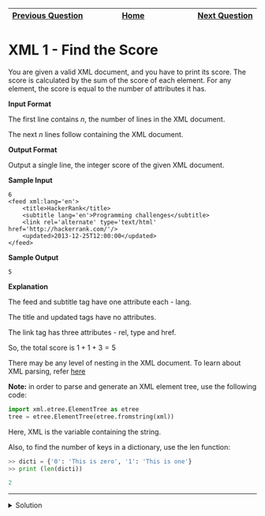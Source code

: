 | <img width=1000>[Previous Question](https://github.com/Kevin-Lago/python-hackerrank-solutions/tree/main/src/)</img> | <img width=1000>[Home](https://github.com/Kevin-Lago/python-hackerrank-solutions)</img> | <img width=1000>[Next Question](https://github.com/Kevin-Lago/python-hackerrank-solutions/tree/main/src/)</img> |
|:---|:---:|---:|

# XML 1 - Find the Score

You are given a valid XML document, and you have to print its score. The score is calculated by the sum of the score of each element. For any element, the score is equal to the number of attributes it has.

__Input Format__

The first line contains $n$, the number of lines in the XML document.

The next $n$ lines follow containing the XML document.

__Output Format__

Output a single line, the integer score of the given XML document.

__Sample Input__

```
6
<feed xml:lang='en'>
    <title>HackerRank</title>
    <subtitle lang='en'>Programming challenges</subtitle>
    <link rel='alternate' type='text/html' href='http://hackerrank.com/'/>
    <updated>2013-12-25T12:00:00</updated>
</feed>
```

__Sample Output__

```
5
```

__Explanation__

The feed and subtitle tag have one attribute each - lang.

The title and updated tags have no attributes.

The link tag has three attributes - rel, type and href.

So, the total score is $1 + 1 + 3 = 5$

There may be any level of nesting in the XML document. To learn about XML parsing, refer [here]()

__Note:__ in order to parse and generate an XML element tree, use the following code:

```python
import xml.etree.ElementTree as etree
tree = etree.ElementTree(etree.fromstring(xml))
```

Here, XML is the variable containing the string.

Also, to find the number of keys in a dictionary, use the len function:

```python
>> dicti = {'0': 'This is zero', '1': 'This is one'}
>> print (len(dicti))

2
```

---

<details><summary>Solution</summary>
    
```python
import sys
import xml.etree.ElementTree as etree


def get_attr_number(node):
    attr_number = 0
    
    for child in node.iter():
        attr_number += len(child.attrib)

    return attr_number

    
if __name__ == '__main__':
    sys.stdin.readline()
    xml = sys.stdin.read()
    tree = etree.ElementTree(etree.fromstring(xml))
    root = tree.getroot()
    print(get_attr_number(root))
```
</details>
